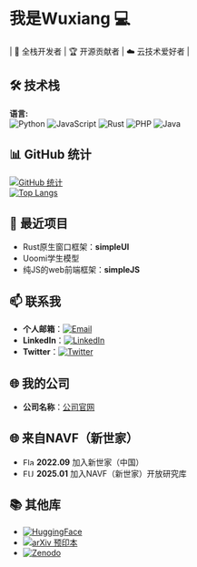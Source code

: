 # 我是Wuxiang 💻

| 🔭 全栈开发者 | 🏆 开源贡献者 | ☁️ 云技术爱好者 |

## 🛠 技术栈

**语言:**  
![Python](https://img.shields.io/badge/-Python-3776AB?style=flat-square&logo=python&logoColor=white) ![JavaScript](https://img.shields.io/badge/-JavaScript-F7DF1E?style=flat-square&logo=javascript&logoColor=black) ![Rust](https://img.shields.io/badge/-Rust-000000?style=flat-square&logo=rust&logoColor=white) ![PHP](https://img.shields.io/badge/-PHP-777BB4?style=flat-square&logo=php&logoColor=white) ![Java](https://img.shields.io/badge/-Java-ED8B00?style=flat-square&logo=java&logoColor=white)

## 📊 GitHub 统计

[![GitHub 统计](https://github-readme-stats.vercel.app/api?username=uxiaosu&show_icons=true&theme=default)](https://github.com/uxiaosu)  
[![Top Langs](https://github-readme-stats.vercel.app/api/top-langs/?username=uxiaosu&layout=compact&theme=default&langs_count=5)](https://github.com/uxiaosu)

## 🌱 最近项目

- Rust原生窗口框架：**simpleUI**
- Uoomi学生模型
- 纯JS的web前端框架：**simpleJS**

## 📫 联系我

- **个人邮箱**：[![Email](https://img.shields.io/badge/-Email-D14836?style=flat-square&logo=gmail&logoColor=white)](mailto:your_email@example.com)  
- **LinkedIn**：[![LinkedIn](https://img.shields.io/badge/-LinkedIn-0077B5?style=flat-square&logo=linkedin&logoColor=white)](https://linkedin.com/in/yourlinkedin)  
- **Twitter**：[![Twitter](https://img.shields.io/badge/-Twitter-1DA1F2?style=flat-square&logo=twitter&logoColor=white)](https://twitter.com/yourtwitter)  

## 🌐 我的公司

- **公司名称**：[公司官网](https://yourcompany.com)

## 🌐 来自NAVF（新世家）

- <img src="https://upload.wikimedia.org/wikipedia/commons/f/fa/Flag_of_the_People%27s_Republic_of_China.svg" width="20" height="13" alt="Flag of China"> **2022.09** 加入新世家（中国）  
- <img src="https://upload.wikimedia.org/wikipedia/commons/b/b7/Flag_of_Europe.svg" width="20" height="13" alt="EU Flag"> **2025.01** 加入NAVF（新世家）开放研究库  

## 📚 其他库

- [![HuggingFace](https://img.shields.io/badge/-HuggingFace-FF6600?style=flat-square&logo=huggingface&logoColor=white)](https://huggingface.co/yourprofile)  
- [![arXiv 预印本](https://img.shields.io/badge/-arXiv-232323?style=flat-square&logo=arxiv&logoColor=white)](https://arxiv.org/yourprofile)  
- [![Zenodo](https://img.shields.io/badge/-Zenodo-232323?style=flat-square&logo=zenodo&logoColor=white)](https://zenodo.org/yourprofile)  
